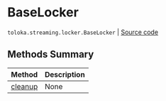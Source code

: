 # BaseLocker
`toloka.streaming.locker.BaseLocker` | [Source code](https://github.com/Toloka/toloka-kit/blob/v1.1.4/src/streaming/locker.py#L30)

## Methods Summary

| Method | Description |
| :------| :-----------|
[cleanup](toloka.streaming.locker.BaseLocker.cleanup.md)| None
